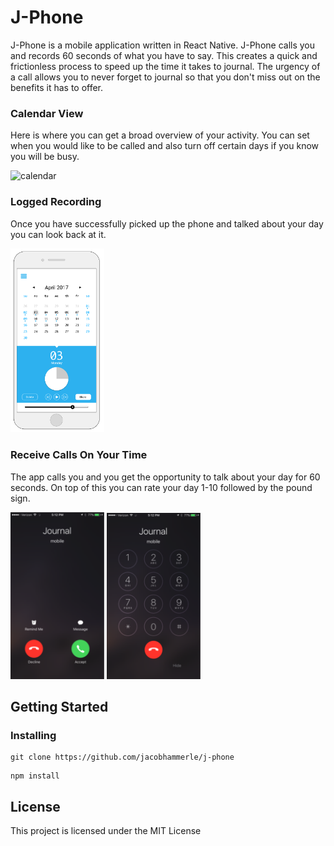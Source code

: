 # J-Phone

J-Phone is a mobile application written in React Native. J-Phone calls you and records 60 seconds of what you have to say. This creates a quick and frictionless process to speed up the time it takes to journal. The urgency of a call allows you to never forget to journal so that you don't miss out on the benefits it has to offer.

### Calendar View

Here is where you can get a broad overview of your activity. You can set when you would like to be called and also turn off certain days if you know you will be busy.

<img src="./src/assets/docs/Log.png" alt="calendar" width="150">

### Logged Recording

Once you have successfully picked up the phone and talked about your day you can look back at it.

<img src="./src/assets/audioLogView.png" alt="audio" width="150">

### Receive Calls On Your Time 

The app calls you and you get the opportunity to talk about your day for 60 seconds. On top of this you can rate your day 1-10 followed by the pound sign.

<img src="./src/assets/incomingCall.png" alt="incoming call" width="150">
<img src="./src/assets/rateDayKeypad.png" alt="call" width="150">

## Getting Started

### Installing

```
git clone https://github.com/jacobhammerle/j-phone
```

```
npm install
```

## License

This project is licensed under the MIT License